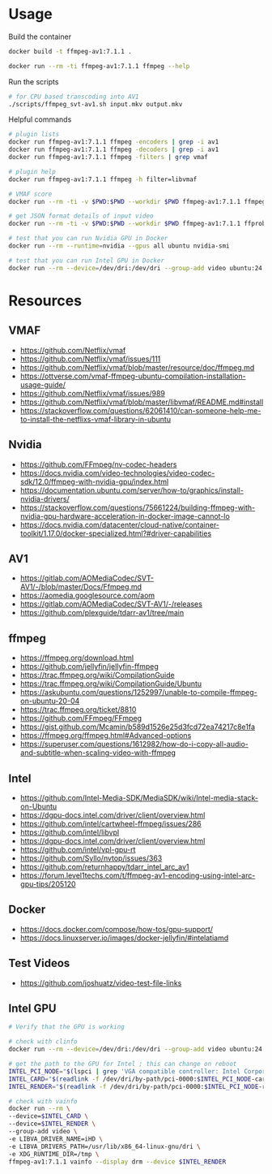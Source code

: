# Usage

Build the container

```bash
docker build -t ffmpeg-av1:7.1.1 .

docker run --rm -ti ffmpeg-av1:7.1.1 ffmpeg --help
```

Run the scripts

```bash
# for CPU based transcoding into AV1
./scripts/ffmpeg_svt-av1.sh input.mkv output.mkv
```

Helpful commands

```bash
# plugin lists
docker run ffmpeg-av1:7.1.1 ffmpeg -encoders | grep -i av1
docker run ffmpeg-av1:7.1.1 ffmpeg -decoders | grep -i av1
docker run ffmpeg-av1:7.1.1 ffmpeg -filters | grep vmaf

# plugin help
docker run ffmpeg-av1:7.1.1 ffmpeg -h filter=libvmaf

# VMAF score
docker run --rm -ti -v $PWD:$PWD --workdir $PWD ffmpeg-av1:7.1.1 ffmpeg -i input.mkv -i input.mkv -lavfi libvmaf -f null -

# get JSON format details of input video
docker run --rm -ti -v $PWD:$PWD --workdir $PWD ffmpeg-av1:7.1.1 ffprobe -i input.mkv -show_streams -show_format -print_format json -hide_banner -v quiet

# test that you can run Nvidia GPU in Docker
docker run --rm --runtime=nvidia --gpus all ubuntu nvidia-smi

# test that you can run Intel GPU in Docker
docker run --rm --device=/dev/dri:/dev/dri --group-add video ubuntu:24.04 bash -c 'apt update && apt install -y clinfo intel-opencl-icd && clinfo'
```

# Resources

## VMAF

- https://github.com/Netflix/vmaf
- https://github.com/Netflix/vmaf/issues/111
- https://github.com/Netflix/vmaf/blob/master/resource/doc/ffmpeg.md
- https://ottverse.com/vmaf-ffmpeg-ubuntu-compilation-installation-usage-guide/
- https://github.com/Netflix/vmaf/issues/989
- https://github.com/Netflix/vmaf/blob/master/libvmaf/README.md#install
- https://stackoverflow.com/questions/62061410/can-someone-help-me-to-install-the-netflixs-vmaf-library-in-ubuntu

## Nvidia

- https://github.com/FFmpeg/nv-codec-headers
- https://docs.nvidia.com/video-technologies/video-codec-sdk/12.0/ffmpeg-with-nvidia-gpu/index.html
- https://documentation.ubuntu.com/server/how-to/graphics/install-nvidia-drivers/
- https://stackoverflow.com/questions/75661224/building-ffmpeg-with-nvidia-gpu-hardware-acceleration-in-docker-image-cannot-lo
- https://docs.nvidia.com/datacenter/cloud-native/container-toolkit/1.17.0/docker-specialized.html?#driver-capabilities

## AV1

- https://gitlab.com/AOMediaCodec/SVT-AV1/-/blob/master/Docs/Ffmpeg.md
- https://aomedia.googlesource.com/aom
- https://gitlab.com/AOMediaCodec/SVT-AV1/-/releases
- https://github.com/plexguide/tdarr-av1/tree/main

## ffmpeg

- https://ffmpeg.org/download.html
- https://github.com/jellyfin/jellyfin-ffmpeg
- https://trac.ffmpeg.org/wiki/CompilationGuide
- https://trac.ffmpeg.org/wiki/CompilationGuide/Ubuntu
- https://askubuntu.com/questions/1252997/unable-to-compile-ffmpeg-on-ubuntu-20-04
- https://trac.ffmpeg.org/ticket/8810
- https://github.com/FFmpeg/FFmpeg
- https://gist.github.com/Mcamin/b589d1526e25d3fcd72ea74217c8e1fa
- https://ffmpeg.org/ffmpeg.html#Advanced-options
- https://superuser.com/questions/1612982/how-do-i-copy-all-audio-and-subtitle-when-scaling-video-with-ffmpeg

## Intel

- https://github.com/Intel-Media-SDK/MediaSDK/wiki/Intel-media-stack-on-Ubuntu
- https://dgpu-docs.intel.com/driver/client/overview.html
- https://github.com/intel/cartwheel-ffmpeg/issues/286
- https://github.com/intel/libvpl
- https://dgpu-docs.intel.com/driver/client/overview.html
- https://github.com/intel/vpl-gpu-rt
- https://github.com/Syllo/nvtop/issues/363
- https://github.com/returnhappy/tdarr_intel_arc_av1
- https://forum.level1techs.com/t/ffmpeg-av1-encoding-using-intel-arc-gpu-tips/205120

## Docker

- https://docs.docker.com/compose/how-tos/gpu-support/
- https://docs.linuxserver.io/images/docker-jellyfin/#intelatiamd

## Test Videos

- https://github.com/joshuatz/video-test-file-links

## Intel GPU

```bash
# Verify that the GPU is working

# check with clinfo
docker run --rm --device=/dev/dri:/dev/dri --group-add video ubuntu:24.04 bash -c 'apt update && apt install -y clinfo intel-opencl-icd && clinfo'

# get the path to the GPU for Intel ; this can change on reboot
INTEL_PCI_NODE="$(lspci | grep 'VGA compatible controller: Intel Corporation' | cut -d ' ' -f1)"
INTEL_CARD="$(readlink -f /dev/dri/by-path/pci-0000:$INTEL_PCI_NODE-card)"
INTEL_RENDER="$(readlink -f /dev/dri/by-path/pci-0000:$INTEL_PCI_NODE-render)"

# check with vainfo
docker run --rm \
--device=$INTEL_CARD \
--device=$INTEL_RENDER \
--group-add video \
-e LIBVA_DRIVER_NAME=iHD \
-e LIBVA_DRIVERS_PATH=/usr/lib/x86_64-linux-gnu/dri \
-e XDG_RUNTIME_DIR=/tmp \
ffmpeg-av1:7.1.1 vainfo --display drm --device $INTEL_RENDER

```




